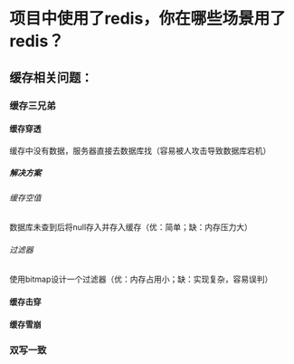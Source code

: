 # 项目中使用了redis，你在哪些场景用了redis？

## 缓存相关问题：

### 缓存三兄弟

#### 缓存穿透

缓存中没有数据，服务器直接去数据库找（容易被人攻击导致数据库宕机）

##### 解决方案

###### 缓存空值

数据库未查到后将null存入并存入缓存（优：简单；缺：内存压力大）

###### 过滤器

使用bitmap设计一个过滤器（优：内存占用小；缺：实现复杂，容易误判）

#### 缓存击穿



#### 缓存雪崩

### 双写一致